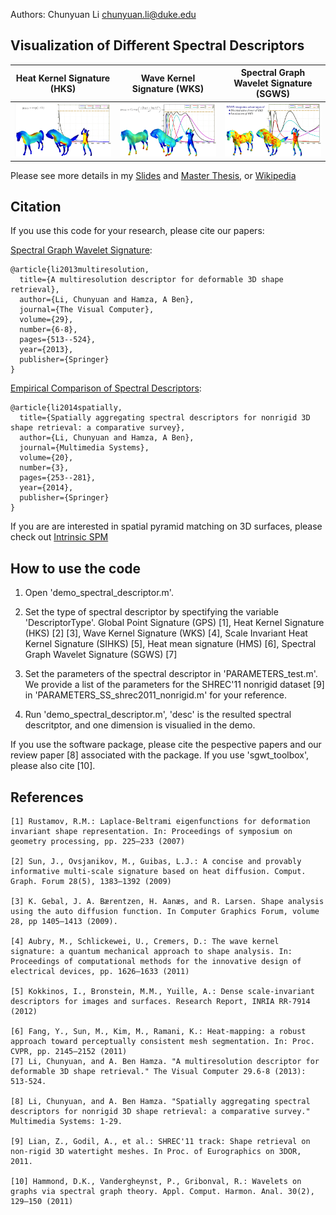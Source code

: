Authors: 
Chunyuan Li <chunyuan.li@duke.edu>

## Visualization of Different Spectral Descriptors

Heat Kernel Signature (HKS)| Wave Kernel Signature (WKS)| Spectral Graph Wavelet Signature (SGWS)
:-------------------------:|:-------------------------:|:-------------------------:
![](/figs/hks.png)  |  ![](/figs/wks.png)  |  ![](/figs/sgws.png)

Please see more details in my [Slides](/slides_spectral.pdf) and [Master Thesis](http://spectrum.library.concordia.ca/976916/4/Li_MSc_F2013.pdf), or [Wikipedia](https://en.wikipedia.org/wiki/Spectral_shape_analysis)


## Citation
If you use this code for your research, please cite our papers:

[Spectral Graph Wavelet Signature](http://users.encs.concordia.ca/~hamza/paperVC13.pdf):
```
@article{li2013multiresolution,
  title={A multiresolution descriptor for deformable 3D shape retrieval},
  author={Li, Chunyuan and Hamza, A Ben},
  journal={The Visual Computer},
  volume={29},
  number={6-8},
  pages={513--524},
  year={2013},
  publisher={Springer}
}
```
[Empirical Comparison of Spectral Descriptors](https://users.encs.concordia.ca/~hamza/MSsurvey2014.pdf):
```
@article{li2014spatially,
  title={Spatially aggregating spectral descriptors for nonrigid 3D shape retrieval: a comparative survey},
  author={Li, Chunyuan and Hamza, A Ben},
  journal={Multimedia Systems},
  volume={20},
  number={3},
  pages={253--281},
  year={2014},
  publisher={Springer}
}
```

If you are are interested in spatial pyramid matching on 3D surfaces, please check out [Intrinsic SPM](https://github.com/ChunyuanLI/ISPM)


## How to use the code
  1. Open 'demo_spectral_descriptor.m'.

  2. Set the type of spectral descriptor by spectifying the variable 'DescriptorType'.
      Global Point Signature (GPS) [1], 
      Heat Kernel Signature (HKS) [2] [3], 
      Wave Kernel Signature (WKS) [4], 
      Scale Invariant Heat Kernel Signature (SIHKS) [5], 
      Heat mean signature (HMS) [6], 
      Spectral Graph Wavelet Signature (SGWS) [7]

  3. Set the parameters of the spectral descriptor in 'PARAMETERS_test.m'. 
  We provide a list of the parameters for the SHREC'11 nonrigid dataset [9] in 'PARAMETERS_SS_shrec2011_nonrigid.m' for your reference.

  4. Run 'demo_spectral_descriptor.m', 'desc' is the resulted spectral descritptor, and one dimension is visualied in the demo.

If you use the software package, please cite the pespective papers and our review paper [8] associated with the package. If you use 'sgwt_toolbox', please also cite [10].

## References
    [1] Rustamov, R.M.: Laplace-Beltrami eigenfunctions for deformation invariant shape representation. In: Proceedings of symposium on geometry processing, pp. 225–233 (2007)

    [2] Sun, J., Ovsjanikov, M., Guibas, L.J.: A concise and provably informative multi-scale signature based on heat diffusion. Comput. Graph. Forum 28(5), 1383–1392 (2009)

    [3] K. Gebal, J. A. Bærentzen, H. Aanæs, and R. Larsen. Shape analysis using the auto diffusion function. In Computer Graphics Forum, volume 28, pp 1405–1413 (2009).

    [4] Aubry, M., Schlickewei, U., Cremers, D.: The wave kernel signature: a quantum mechanical approach to shape analysis. In: Proceedings of computational methods for the innovative design of electrical devices, pp. 1626–1633 (2011)

    [5] Kokkinos, I., Bronstein, M.M., Yuille, A.: Dense scale-invariant descriptors for images and surfaces. Research Report, INRIA RR-7914 (2012)

    [6] Fang, Y., Sun, M., Kim, M., Ramani, K.: Heat-mapping: a robust approach toward perceptually consistent mesh segmentation. In: Proc. CVPR, pp. 2145–2152 (2011)
    [7] Li, Chunyuan, and A. Ben Hamza. "A multiresolution descriptor for deformable 3D shape retrieval." The Visual Computer 29.6-8 (2013): 513-524.

    [8] Li, Chunyuan, and A. Ben Hamza. "Spatially aggregating spectral descriptors for nonrigid 3D shape retrieval: a comparative survey." Multimedia Systems: 1-29.

    [9] Lian, Z., Godil, A., et al.: SHREC'11 track: Shape retrieval on non-rigid 3D watertight meshes. In Proc. of Eurographics on 3DOR, 2011.

    [10] Hammond, D.K., Vandergheynst, P., Gribonval, R.: Wavelets on graphs via spectral graph theory. Appl. Comput. Harmon. Anal. 30(2), 129–150 (2011)
